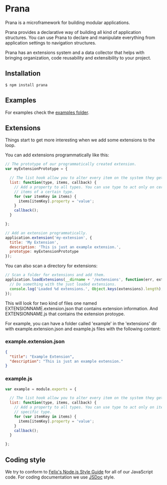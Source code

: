 # Prana

Prana is a microframework for building modular applications.

Prana provides a declarative way of building all kind of application structures. You can use Prana to declare and manipulate everything from application settings to navigation structures.

Prana has an extensions system and a data collector that helps with bringing organization, code reusability and extensibility to your project.

## Installation

    $ npm install prana

## Examples

For examples check the [examples folder](https://github.com/recidive/prana/tree/master/examples).

## Extensions

Things start to get more interesting when we add some extensions to the loop.

You can add extensions programmatically like this:

```js
// The prototype of our programmatically created extension.
var myExtensionPrototype = {

  // The list hook allow you to alter every item on the system they get listed.
  list: function(type, items, callback) {
    // Add a property to all types. You can use type to act only on certain
    // items of a certain type.
    for (var itemKey in items) {
      items[itemKey].property = 'value';
    }
    callback();
  }

};

// Add an extension programmatically.
application.extension('my-extension', {
  title: 'My Extension',
  description: 'This is just an example extension.',
  prototype: myExtensionPrototype
});
```

You can also scan a directory for extensions:

```js
// Scan a folder for extensions and add them.
application.loadExtensions(__dirname + '/extensions', function(err, extensions) {
  // Do something with the just loaded extensions.
  console.log('Loaded %d extensions.', Object.keys(extensions).length);
});
```

This will look for two kind of files one named EXTENSIONNAME.extension.json that contains extension information. And EXTENSIONNAME.js that contains the extension protoype.

For example, you can have a folder called 'example' in the 'extensions' dir with example.extension.json and example.js files with the following content:

### example.extension.json

```json
{
  "title": "Example Extension",
  "description": "This is just an example extension."
}
```

### example.js

```js
var example = module.exports = {

  // The list hook allow you to alter every item on the system they get listed.
  list: function(type, items, callback) {
    // Add a property to all types. You can use type to act only on items of a
    // specific type.
    for (var itemKey in items) {
      items[itemKey].property = 'value';
    }
    callback();
  }

};
```

## Coding style

We try to conform to [Felix's Node.js Style Guide](https://github.com/felixge/node-style-guide)
for all of our JavaScript code. For coding documentation we use [JSDoc](http://usejsdoc.org/)
style.
